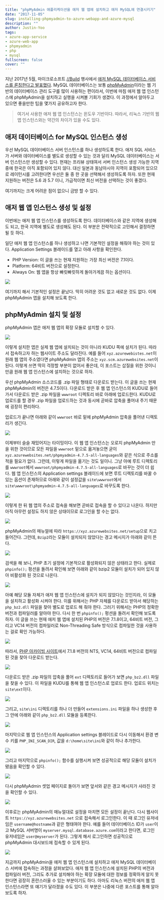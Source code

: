 ```yaml
---
title: "phpMyAdmin 애플리케이션을 애저 웹 앱에 설치하고 애저 MySQL에 연결시키기"
date: "2017-11-05"
slug: installing-phpmyadmin-to-azure-webapp-and-azure-mysql
description: ""
author: Justin-Yoo
tags:
- azure-app-service
- azure-web-app
- phpmyadmin
- php
- mysql
fullscreen: false
cover: ""
---
```


지난 2017년 5월, 마이크로소프트 [//Build](http://build.microsoft.com/) 행사에서 [애저 MySQL 데이터베이스 서비스를 론칭한다고 발표했다](https://azure.microsoft.com/en-us/blog/microsoft-extends-azure-managed-database-services-with-introduction-of-mysql-and-postgresql/). MySQL 데이터베이스는 보통 [phpMyAdmin](https://www.phpmyadmin.net/)이라는 웹 기반의 데이터베이스 관리 도구를 많이 사용하는 편이라서, 이번에 마침 애저 웹 앱 인스턴스에 phpMyAdmin을 설치하고 실행을 시켜볼 기회가 생겼다. 이 과정에서 알아두고 있으면 좋을만한 팁을 몇가지 공유하고자 한다.

> 여기서 사용한 애저 웹 앱 인스턴스는 윈도우 기반이다. 따라서, 리눅스 기반의 웹 앱 인스턴스와는 약간의 차이가 있을 수도 있다.

## 애저 데이터베이스 for MySQL 인스턴스 생성

우선 MySQL 데이터베이스 서버 인스턴스를 하나 생성하도록 한다. 애저 SQL 서비스가 서버와 데이터베이스를 별도로 생성할 수 있는 것과 달리 MySQL 데이터베이스는 서버 인스턴스만 생성할 수 있다. 현재는 프리뷰 상태여서 서버 인스턴스 생성 가능한 지역 중에 한국은 아직 포함되어 있지 않다. 대신 일본과 동남아시아 지역이 포함되어 있으므로 레이턴시를 고려한다면 우선은 둘 중 한 곳을 선택해서 생성하도록 하자. 또한 현재 지원하는 버전은 5.6 과 5.7 이니, 가급적이면 최신 버전을 선택하는 것이 좋겠다.

여기까지는 크게 어려운 점이 없으니 금방 할 수 있다.

## 애저 웹 앱 인스턴스 생성 및 설정

이번에는 애저 웹 앱 인스턴스를 생성하도록 한다. 데이터베이스와 같은 지역에 생성해도 되고, 한국 지역에 별도로 생성해도 된다. 이 부분은 전략적으로 고민해서 결정하면 될 듯 하다.

일단 애저 웹 앱 인스턴스를 하나 생성하고 나면 기본적인 설정을 해줘야 하는 것이 있다. Application Settings 블레이드를 열고 아래 사항을 확인한다.

- PHP Version: 이 글을 쓰는 현재 지원하는 가장 최신 버전은 7.1이다.
- Platform: 64비트 버전으로 설정한다.
- Always On: 웹 앱을 항상 빠릿빠릿하게 돌아가게끔 하는 옵션이다.

![](https://sa0blogs.blob.core.windows.net/aliencube/2017/11/installing-phpmyadmin-to-azure-webapp-and-azure-mysql-01.png)

여기까지 해서 기본적인 설정은 끝났다. 딱히 어려운 것도 없고 새로운 것도 없다. 이제 phpMyAdmin 앱을 설치해 보도록 한다.

## phpMyAdmin 설치 및 설정

phpMyAdmin 앱은 애저 웹 앱의 확장 모듈로 설치할 수 있다.

![](https://sa0blogs.blob.core.windows.net/aliencube/2017/11/installing-phpmyadmin-to-azure-webapp-and-azure-mysql-02.png)

이렇게 설치한 앱은 실제 웹 앱에 설치되는 것이 아니라 KUDU 쪽에 설치가 된다. 따라서 접속하고자 하는 웹사이트 주소도 달라진다. 예를 들어 `xyz.azurewebistes.net`이 원래 웹 앱의 주소였다면 phpMyAdmin 앱의 주소는 `xyz.scm.azurewebsites.net`이 된다. 이렇게 쓰면 딱히 걱정할 부분이 없어서 좋은데, 이 포스트는 삽질을 위한 것이니만큼 원래 웹 앱 인스턴스에 설치하는 것으로 하자.

우선 phpMyAdmin 소스코드를 .zip 파일 형태로 다운로드 받는다. 이 글을 쓰는 현재 phpMyAdmin의 버전은 4.7.5이다. 다운로드 받은 후 웹 앱 인스턴스의 KUDU로 들어가서 다운로드 받은 .zip 파일을 `wwwroot` 디렉토리 바로 아래에 업로드한다. KUDU로 업로드를 할 경우 .zip 파일을 업로드하는 것과 동시에 곧바로 압축을 풀어내 주기 때문에 굉장히 편리하다.

업로드가 끝나면 아래와 같이 `wwwroot` 바로 밑에 phpMyAdmin 압축을 풀어낸 디렉토리가 생긴다.

![](https://sa0blogs.blob.core.windows.net/aliencube/2017/11/installing-phpmyadmin-to-azure-webapp-and-azure-mysql-03.png)

이제부터 슬슬 재밌어지는 타이밍이다. 이 웹 앱 인스턴스는 오로지 phpMyAdmin 만을 위한 것이므로 모든 파일을 `wwwroot` 밑으로 옮겨놓으면 굳이 `xyz.azurewebsites.net/phpmyadmin-4.7.5-all-languages`와 같은 식으로 주소를 적을 필요가 없다. 그런데, 이렇게 파일을 옮기는 것도 일이니. 그냥 아예 루트 디렉토리를 `wwwroot`에서 `wwwroot/phpmyadmin-4.7.5-all-languages`로 바꾸는 것이 더 쉽다. 웹 앱 인스턴스의 Application settings 블레이드에 보면 루트 디렉토리를 바꿀 수 있는 옵션이 존재하므로 아래와 같이 설정값을 `site\wwwroot`에서 `site\wwwroot\phpmyadmin-4.7.5-all-languages`로 바꾸도록 한다.

![](https://sa0blogs.blob.core.windows.net/aliencube/2017/11/installing-phpmyadmin-to-azure-webapp-and-azure-mysql-04.png)

이렇게 한 뒤 웹 앱의 주소로 접속을 해보면 곧바로 접속을 할 수 있다고 나온다. 하지만 아직 아무런 설정도 하지 않은 상태이므로 로그인을 할 수는 없다.

![](https://sa0blogs.blob.core.windows.net/aliencube/2017/11/installing-phpmyadmin-to-azure-webapp-and-azure-mysql-05.png)

phpMyAdmin의 매뉴얼에 따라 `https://xyz.azurewebsites.net/setup`으로 치고 들어간다. 그런데, `Bzip2`라는 모듈이 설치되지 않았다는 경고 메시지가 아래와 같이 뜬다.

![](https://sa0blogs.blob.core.windows.net/aliencube/2017/11/installing-phpmyadmin-to-azure-webapp-and-azure-mysql-06.png)

검색을 해 보니, PHP 초기 설정에 기본적으로 활성화되지 않은 상태라고 한다. 실제로 `phpinfo();` 펑션을 돌려서 확인해 보면 아래와 같이 bzip2 모듈이 설치가 되어 있지 않아 비활성화 된 것으로 나온다.

![](https://sa0blogs.blob.core.windows.net/aliencube/2017/11/installing-phpmyadmin-to-azure-webapp-and-azure-mysql-07.png)

아예 해당 모듈 자체가 애저 웹 앱 인스턴스에 설치가 되지 않았다는 것인지라, 이 모듈을 설치하고 활성화 시켜야 한다. 이를 위해서는 PHP 자체를 다운로드 받아서 해당하는 `php_bz2.dll` 파일을 찾아 별도로 업로드 해 줘야 한다. 그러기 위해서는 PHP의 정확한 버전과 컴파일러를 알아야 한다. 다시 한 번 `phpinfo();` 펑션을 돌려서 확인해 보도록 하자. 이 글을 쓰는 현재 애저 웹 앱에 설치된 PHP의 버전은 7.1.8이고, 64비트 버전, 그리고 VC14 버전의 컴파일러로 Non-Threading Safe 방식으로 컴파일한 것을 사용하는 걸로 확인 가능하다.

![](https://sa0blogs.blob.core.windows.net/aliencube/2017/11/installing-phpmyadmin-to-azure-webapp-and-azure-mysql-08.png)

따라서, [PHP 아카이빙 사이트](http://windows.php.net/downloads/releases/archives/)에서 7.1.8 버전의 NTS, VC14, 64비트 버전으로 컴파일 된 것을 찾아 다운로드 받는다.

![](https://sa0blogs.blob.core.windows.net/aliencube/2017/11/installing-phpmyadmin-to-azure-webapp-and-azure-mysql-09.png)

다운로드 받은 .zip 파일의 압축을 풀어 `ext` 디렉토리로 들어가 보면 `php_bz2.dll` 파일을 찾을 수 있다. 이 파일을 KUDU를 통해 웹 앱 인스턴스로 업로드 한다. 업로드 위치는 `site\ext`이다.

![](https://sa0blogs.blob.core.windows.net/aliencube/2017/11/installing-phpmyadmin-to-azure-webapp-and-azure-mysql-10.png)

그리고, `site\ini` 디렉토리를 하나 더 만들어 `extensions.ini` 파일을 하나 생성한 후 그 안에 아래와 같이 `php_bz2.dll` 모듈을 등록한다.

![](https://sa0blogs.blob.core.windows.net/aliencube/2017/11/installing-phpmyadmin-to-azure-webapp-and-azure-mysql-11.png)

마지막으로 웹 앱 인스턴스의 Application settings 블레이드로 다시 이동해서 환경 변수 키를 `PHP_INI_SCAN_DIR`, 값을 `d:\home\site\ini`와 같이 하나 추가한다.

![](https://sa0blogs.blob.core.windows.net/aliencube/2017/11/installing-phpmyadmin-to-azure-webapp-and-azure-mysql-12.png)

그리고 마지막으로 `phpinfo();` 함수를 실행시켜 보면 성공적으로 해당 모듈이 설치가 됐음을 확인할 수 있다.

![](https://sa0blogs.blob.core.windows.net/aliencube/2017/11/installing-phpmyadmin-to-azure-webapp-and-azure-mysql-13.png)

다시 phpMyAdmin 셋업 페이지로 돌아가 보면 앞서와 같은 경고 메시지가 사라진 것을 확인할 수 있다.

![](https://sa0blogs.blob.core.windows.net/aliencube/2017/11/installing-phpmyadmin-to-azure-webapp-and-azure-mysql-14.png)

이후로는 phpMyAdmin의 매뉴얼대로 설정을 마치면 모든 설정이 끝난다. 다시 웹사이트 `https://xyz.azurewebsites.net` 으로 접속해서 로그인한다. 이 때 로그인 유저네임은 `username@hostname`과 같은 형태여야 한다. 예를 들어 데이터베이스 ID가 `user`이고 MySQL 서버명이 `myserver.mysql.database.azure.com`이라고 한다면, 로그인 유저네임은 `user@myserver`가 된다. 그렇게 해서 로그인하면 성공적으로 phpMyAdmin 대시보드에 접속할 수 있게 된다.

![](https://sa0blogs.blob.core.windows.net/aliencube/2017/11/installing-phpmyadmin-to-azure-webapp-and-azure-mysql-15.png)

지금까지 phpMyAdmin을 애저 웹 앱 인스턴스에 설치하고 애저 MySQL 데이터베이스 서버에 접속하는 과정을 살펴보았다. 애저 웹 앱 인스턴스에 설치된 PHP의 버전과 컴파일러 버전, 그리도 추가로 설치해야 하는 확장 모듈에 대한 정보를 정확하게 알지 못한다면 굉장히 혼란스러울 수 있는 부분이기도 하다. 아마도 리눅스 버전의 애저 웹 앱 인스턴스라면 또 얘기가 달라졌을 수도 있다. 이 부분은 나중에 다른 포스트를 통해 알아보도록 하자.
